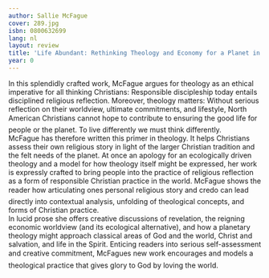 ```yaml
---
author: Sallie McFague
cover: 289.jpg
isbn: 0800632699
lang: nl
layout: review
title: 'Life Abundant: Rethinking Theology and Economy for a Planet in Peril'
year: 0
---
```

In this splendidly crafted work, McFague argues for theology as an ethical imperative for all thinking Christians: Responsible discipleship today entails disciplined religious reflection. Moreover, theology matters: Without serious reflection on their worldview, ultimate commitments, and lifestyle, North American Christians cannot hope to contribute to ensuring the good life for people or the planet. To live differently we must think differently.  
McFague has therefore written this primer in theology. It helps Christians assess their own religious story in light of the larger Christian tradition and the felt needs of the planet. At once an apology for an ecologically driven theology and a model for how theology itself might be expressed, her work is expressly crafted to bring people into the practice of religious reflection as a form of responsible Christian practice in the world. McFague shows the reader how articulating ones personal religious story and credo can lead directly into contextual analysis, unfolding of theological concepts, and forms of Christian practice.  
In lucid prose she offers creative discussions of revelation, the reigning economic worldview (and its ecological alternative), and how a planetary theology might approach classical areas of God and the world, Christ and salvation, and life in the Spirit. Enticing readers into serious self-assessment and creative commitment, McFagues new work encourages and models a theological practice that gives glory to God by loving the world.
